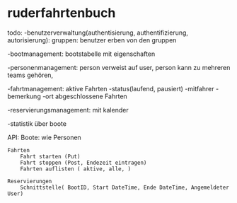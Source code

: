
# ruderfahrtenbuch
todo:
-benutzerverwaltung(authentisierung, authentifizierung, autorisierung): 
 gruppen: benutzer erben von den gruppen

-bootmanagement: bootstabelle mit eigenschaften

-personenmanagement: person verweist auf user, person kann zu mehreren teams gehören, 

-fahrtmanagement: aktive Fahrten
                  -status(laufend, pausiert)
                  -mitfahrer
                  -bemerkung
                  -ort
                  abgeschlossene Fahrten

-reservierungsmanagement: mit kalender

-statistik über boote

API: 
    Boote: 
        wie Personen
    
    Fahrten
        Fahrt starten (Put)
        Fahrt stoppen (Post, Endezeit eintragen)
        Fahrten auflisten ( aktive, alle, )

    Reservierungen
        Schnittstelle( BootID, Start DateTime, Ende DateTime, Angemeldeter User)
        